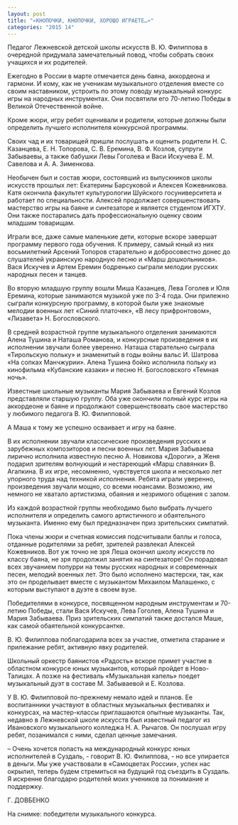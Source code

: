 ```yaml
---
layout: post
title: "«КНОПОЧКИ, КНОПОЧКИ, ХОРОШО ИГРАЕТЕ…»"
categories: "2015 14"
---
```


Педагог Лежневской детской школы искусств В. Ю. Филиппова в очередной придумала замечательный повод, чтобы собрать своих учащихся и их родителей.

Ежегодно в России в марте отмечается день баяна, аккордеона и гармони. И кому, как не ученикам музыкального отделения вместе со своим наставником, устроить по этому поводу музыкальный конкурс игры на народных инструментах. Они посвятили его 70-летию Победы в Великой Отечественной войне.

Кроме жюри, игру ребят оценивали и родители, которые должны были определить лучшего исполнителя конкурсной программы.

Своих чад и их товарищей пришли послушать и оценить родители Н. С. Казанцева, Е. Н. Топорова, С. В. Еремина, В. Ф. Козлов, супруги Забываевы, а также бабушки Левы Гоголева и Васи Искучева Е. М. Савелова и А. А. Зименкова.

Необычен был и состав жюри, состоявший из выпускников школы искусств прошлых лет: Екатерины Барсуковой и Алексея Кожевникова. Катя окончила факультет культурологии Шуйского госуниверситета и работает по специальности. Алексей продолжает совершенствовать мастерство игры на баяне и синтезаторе и является студентом ИГХТУ. Они также постарались дать профессиональную оценку своим младшим товарищам.

Играли все, даже самые маленькие дети, которые вскоре завершат программу первого года обучения. К примеру, самый юный из них восьмилетний Арсений Топоров старательно и добросовестно донес до слушателей украинскую народную песню и «Марш дошкольников». Вася Искучев и Артем Еремин бодренько сыграли мелодии русских народных песен и танцев.

Во вторую младшую группу вошли Миша Казанцев, Лева Гоголев и Юля Еремина, которые занимаются музыкой уже по 3-4 года. Они прилежно сыграли конкурсную программу, в которой были уже знакомые мелодии военных лет «Синий платочек», «В лесу прифронтовом», «Лизавета» Н. Богословского.

В средней возрастной группе музыкального отделения занимаются Алена Тушина и Наташа Романова, и конкурсные произведения в их исполнении звучали более уверенно. Наташа старательно сыграла «Тирольскую польку» и знаменитый в годы войны вальс И. Шатрова «На сопках Манчжурии». Алена Тушина бойко исполнила польку из кинофильма «Кубанские казаки» и песню Н. Богословского «Темная ночь».

Известные школьные музыканты Мария Забываева и Евгений Козлов представляли старшую группу. Оба уже окончили полный курс игры на аккордеоне и баяне и продолжают совершенствовать свое мастерство у любимого педагога В. Ю. Филипповой.

А Маша к тому же успешно осваивает и игру на баяне.

В их исполнении звучали классические произведения русских и зарубежных композиторов и песни военных лет. Мария Забываева лирично исполнила известную песню А. Новикова «Дороги», а Женя подарил зрителям волнующий и нестареющий «Марш славянки» В. Агапкина. В их игре, несомненно, чувствуется школа и несколько лет упорного труда над техникой исполнения. Ребята играли уверенно, произведения звучали мощно, со всеми нюансами. Возможно, им немного не хватало артистизма, обаяния и незримого общения с залом.

Из каждой возрастной группы необходимо было выбрать лучшего исполнителя и определить самого артистичного и обаятельного музыканта. Именно ему был предназначен приз зрительских симпатий.

Пока члены жюри и счетная комиссия подсчитывали баллы и голоса, отданные родителями за ребят, зрителей развлекал Алексей Кожевников. Вот уж точно не зря Леша окончил школу искусств по классу баяна, не зря продолжил занятия на синтезаторе! Он порадовал всех звучанием попурри на темы русских народных и современных песен, мелодий военных лет. Это было исполнено мастерски, так, как это он проделывает вместе с музыкантом Михаилом Малашенко, с которым выступают в дуэте в своем вузе.

Победителями в конкурсе, посвященном народным инструментам и 70-летию Победы, стали Вася Искучев, Лева Гоголев, Алена Тушина и Мария Забываева. Приз зрительских симпатий также достался Маше, как самой обаятельной конкурсантке.

В. Ю. Филиппова поблагодарила всех за участие, отметила старание и прилежание ребят, активную явку родителей.

Школьный оркестр баянистов «Радость» вскоре примет участие в областном конкурсе юных музыкантов, который пройдет в Ново-Талицах. А позже на фестиваль «Музыкальная капель» поедет музыкальный дуэт в составе М. Забываевой и Е. Козлова.

У В. Ю. Филипповой по-прежнему немало идей и планов. Ее воспитанники участвуют в областных музыкальных фестивалях и конкурсах, на мастер-классы приглашаются опытные музыканты. Так, недавно в Лежневской школе искусств был известный педагог из Ивановского музыкального колледжа Н. А. Рычагов. Он послушал игру ребят, позанимался с ними, сделал ценные замечания.

– Очень хочется попасть на международный конкурс юных исполнителей в Суздаль, - говорит В. Ю. Филиппова, - но все упирается в деньги. Мы уже участвовали в «Самоцветах России», успех нас окрылил, теперь будем стремиться на будущий год съездить в Суздаль. Я искренне благодарю родителей моих учеников за понимание и поддержку.

Г. ДОВБЕНКО

На снимке: победители музыкального конкурса.



